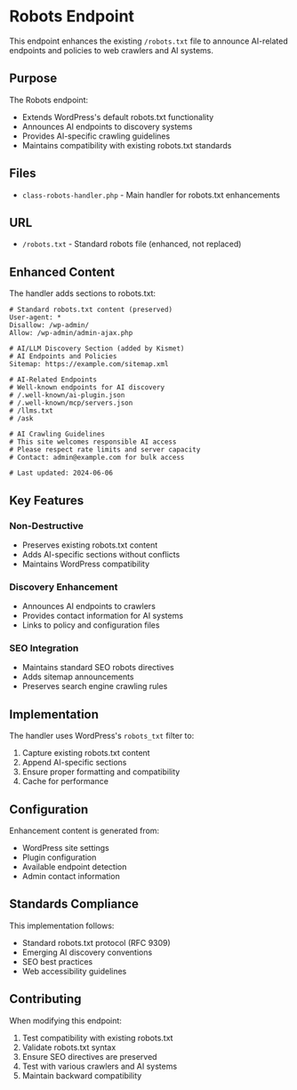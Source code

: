 # Robots Endpoint

This endpoint enhances the existing `/robots.txt` file to announce AI-related endpoints and policies to web crawlers and AI systems.

## Purpose

The Robots endpoint:

- Extends WordPress's default robots.txt functionality
- Announces AI endpoints to discovery systems
- Provides AI-specific crawling guidelines
- Maintains compatibility with existing robots.txt standards

## Files

- `class-robots-handler.php` - Main handler for robots.txt enhancements

## URL

- `/robots.txt` - Standard robots file (enhanced, not replaced)

## Enhanced Content

The handler adds sections to robots.txt:

```
# Standard robots.txt content (preserved)
User-agent: *
Disallow: /wp-admin/
Allow: /wp-admin/admin-ajax.php

# AI/LLM Discovery Section (added by Kismet)
# AI Endpoints and Policies
Sitemap: https://example.com/sitemap.xml

# AI-Related Endpoints
# Well-known endpoints for AI discovery
# /.well-known/ai-plugin.json
# /.well-known/mcp/servers.json
# /llms.txt
# /ask

# AI Crawling Guidelines
# This site welcomes responsible AI access
# Please respect rate limits and server capacity
# Contact: admin@example.com for bulk access

# Last updated: 2024-06-06
```

## Key Features

### Non-Destructive

- Preserves existing robots.txt content
- Adds AI-specific sections without conflicts
- Maintains WordPress compatibility

### Discovery Enhancement

- Announces AI endpoints to crawlers
- Provides contact information for AI systems
- Links to policy and configuration files

### SEO Integration

- Maintains standard SEO robots directives
- Adds sitemap announcements
- Preserves search engine crawling rules

## Implementation

The handler uses WordPress's `robots_txt` filter to:

1. Capture existing robots.txt content
2. Append AI-specific sections
3. Ensure proper formatting and compatibility
4. Cache for performance

## Configuration

Enhancement content is generated from:

- WordPress site settings
- Plugin configuration
- Available endpoint detection
- Admin contact information

## Standards Compliance

This implementation follows:

- Standard robots.txt protocol (RFC 9309)
- Emerging AI discovery conventions
- SEO best practices
- Web accessibility guidelines

## Contributing

When modifying this endpoint:

1. Test compatibility with existing robots.txt
2. Validate robots.txt syntax
3. Ensure SEO directives are preserved
4. Test with various crawlers and AI systems
5. Maintain backward compatibility
